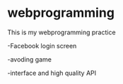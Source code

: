 # webprogramming
This is my webprogramming practice

<There are these contents in this repo>

-Facebook login screen

-avoding game

-interface and high quality API
